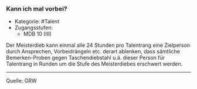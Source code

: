 ### Kann ich mal vorbei?

- Kategorie: #Talent
- Zugangsstufen:
  - MDB 10 (III)

Der Meisterdieb kann einmal alle 24 Stunden pro Talentrang eine Zielperson durch Ansprechen, Vorbeidrängeln etc. derart ablenken, dass sämtliche Bemerken-Proben gegen Taschendiebstahl u.ä. dieser Person für Talentrang in Runden um die Stufe des Meisterdiebes erschwert werden.

---

Quelle: GRW
